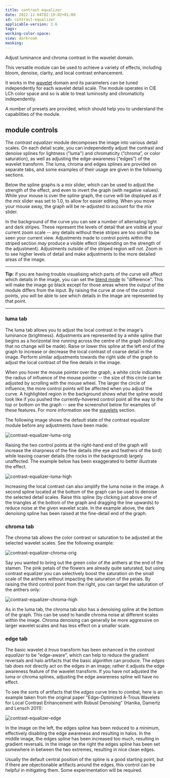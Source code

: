 ```yaml
---
title: contrast equalizer
date: 2022-12-04T02:19:02+01:00
id: contrast-equalizer
applicable-version: 3.6
tags:
working-color-space:
view: darkroom
masking:
---
```


Adjust luminance and chroma contrast in the wavelet domain.

This versatile module can be used to achieve a variety of effects, including bloom, denoise, clarity, and local contrast enhancement.

It works in the [wavelet](../../darkroom/processing-modules/wavelets.md) domain and its parameters can be tuned independently for each wavelet detail scale. The module operates in CIE LCh color space and so is able to treat luminosity and chromaticity independently.

A number of presets are provided, which should help you to understand the capabilities of the module.

## module controls

The _contrast equalizer_ module decomposes the image into various detail scales. On each detail scale, you can independently adjust the contrast and denoise splines for lightness ("luma") and chromaticity (“chroma”, or color saturation), as well as adjusting the edge-awareness (“edges”) of the wavelet transform. The luma, chroma and edges splines are provided on separate tabs, and some examples of their usage are given in the following sections.

Below the spline graphs is a _mix_ slider, which can be used to adjust the strength of the effect, and even to invert the graph (with negative values). While your mouse is over the spline graph, the curve will be displayed as if the _mix_ slider was set to 1.0, to allow for easier editing. When you move your mouse away, the graph will be re-adjusted to account for the _mix_ slider.

In the background of the curve you can see a number of alternating light and dark stripes. These represent the levels of detail that are visible at your current zoom scale -- any details without these stripes are too small to be seen your current view. Adjustments made to control points within the striped section _may_ produce a visible effect (depending on the strength of the adjustment). Adjustments outside of the striped region _will not_. Zoom in to see higher levels of detail and make adjustments to the more detailed areas of the image.

---

**Tip:** if you are having trouble visualising which parts of the curve will affect which details in the image, you can set the [blend mode](../../darkroom/masking-and-blending/blend-modes.md) to "difference". This will make the image go black except for those areas where the output of the module differs from the input. By raising the curve at one of the control points, you will be able to see which details in the image are represented by that point.

---

### luma tab

The luma tab allows you to adjust the local contrast in the image's luminance (brightness). Adjustments are represented by a white spline that begins as a horizontal line running across the centre of the graph (indicating that no change will be made). Raise or lower this spline at the left end of the graph to increase or decrease the local contrast of coarse detail in the image. Perform similar adjustments towards the right side of the graph to adjust the local contrast of the fine details in the image.

When you hover the mouse pointer over the graph, a white circle indicates the radius of influence of the mouse pointer -- the size of this circle can be adjusted by scrolling with the mouse wheel. The larger the circle of influence, the more control points will be affected when you adjust the curve. A highlighted region in the background shows what the spline would look like if you pushed the currently-hovered control point all the way to the top or bottom on the graph -- see the screenshot below for examples of these features. For more information see the [wavelets](../../darkroom/processing-modules/wavelets.md) section.

The following image shows the default state of the contrast equalizer module before any adjustments have been made:

![contrast-equalizer-luma-orig](./contrast-equalizer/contrast-equalizer-luma-orig.png#w66)

Raising the two control points at the right-hand end of the graph will increase the sharpness of the fine details (the eye and feathers of the bird) while leaving coarser details (the rocks in the background) largely unaffected. The example below has been exaggerated to better illustrate the effect.

![contrast-equalizer-luma-high](./contrast-equalizer/contrast-equalizer-luma-high.png#w66)

Increasing the local contrast can also amplify the luma noise in the image. A second spline located at the bottom of the graph can be used to denoise the selected detail scales. Raise this spline (by clicking just above one of the triangles at the bottom of the graph and dragging the line upwards) to reduce noise at the given wavelet scale. In the example above, the dark denoising spline has been raised at the fine-detail end of the graph.

### chroma tab

The chroma tab allows the color contrast or saturation to be adjusted at the selected wavelet scales. See the following example:

![contrast-equalizer-chroma-orig](./contrast-equalizer/contrast-equalizer-chroma-orig.png#w66)

Say you wanted to bring out the green color of the anthers at the end of the stamen. The pink petals of the flowers are already quite saturated, but using contrast equalizer you can selectively boost the saturation on the small scale of the anthers without impacting the saturation of the petals. By raising the third control point from the right, you can target the saturation of the anthers only:

![contrast-equalizer-chroma-high](./contrast-equalizer/contrast-equalizer-chroma-high.png#w66)

As in the luma tab, the chroma tab also has a denoising spline at the bottom of the graph. This can be used to handle chroma noise at different scales within the image. Chroma denoising can generally be more aggressive on larger wavelet scales and has less effect on a smaller scale.

### edge tab

The basic wavelet _à trous_ transform has been enhanced in the _contrast equalizer_ to be "edge-aware", which can help to reduce the gradient reversals and halo artifacts that the basic algorithm can produce. The _edges_ tab does not directly act on the edges in an image; rather it adjusts the edge awareness feature of the wavelet transform. If you have not adjusted the luma or chroma splines, adjusting the edge awareness spline will have no effect.

To see the sorts of artifacts that the _edges_ curve tries to combat, here is an example taken from the original paper "Edge-Optimized À-Trous Wavelets for Local Contrast Enhancement with Robust Denoising" (Hanika, Damertz and Lensch 2011):

![contrast-equalizer-edge](./contrast-equalizer/contrast-equalizer-edge.png#w75)

In the image on the left, the edges spline has been reduced to a minimum, effectively disabling the edge awareness and resulting in halos. In the middle image, the edges spline has been increased too much, resulting in gradient reversals. In the image on the right the edges spline has been set somewhere in between the two extremes, resulting in nice clean edges.

Usually the default central position of the spline is a good starting point, but if there are objectionable artifacts around the edges, this control can be helpful in mitigating them. Some experimentation will be required.
